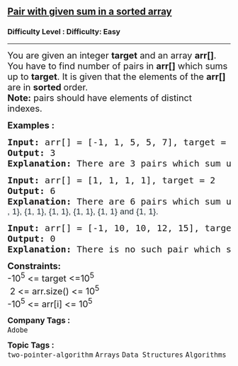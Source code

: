 <h2><a href="https://www.geeksforgeeks.org/problems/pair-with-given-sum-in-a-sorted-array4940/1#expected-approach-using-two-pointer-technique-onlogn-and-on-space">Pair with given sum in a sorted array</a></h2><h3>Difficulty Level : Difficulty: Easy</h3><hr><div class="problems_problem_content__Xm_eO"><p><span style="font-size: 20px;">You are given an integer <strong>target</strong> and an array <strong>arr[]</strong>. You have to find number of pairs in <strong>arr[]</strong> which sums up to <strong>target</strong>. It is given that the elements of the <strong>arr[]</strong> are in <strong>sorted </strong>order.<br><strong>Note:</strong> pairs should have elements of distinct indexes.&nbsp;</span></p>
<p><span style="font-size: 20px;"><strong>Examples :</strong></span></p>
<pre><span style="font-size: 20px;"><strong>Input: </strong>arr[] = [-1, 1, 5, 5, 7], target = 6
<strong>Output: </strong>3
<strong>Explanation: </strong>There are 3 pairs which sum up to 6 : {1, 5}, {1, 5} and {-1, 7}.
</span></pre>
<pre><span style="font-size: 20px;"><strong>Input: </strong>arr[] = [1, 1, 1, 1], target = 2<br></span><strong style="font-size: 20px;">Output: </strong><span style="font-size: 20px;">6<br></span><strong style="font-size: 20px;">Explanation: </strong><span style="font-size: 20px;">There are 6 pairs which sum up to 2 : {<span style="color: #273239; font-family: Nunito, sans-serif; font-size: 14pt; letter-spacing: 0.162px; text-wrap-mode: wrap; background-color: #f9f9f9;">1, 1}, {1, 1}, {1, 1}, {1, 1}, {1, 1} and {1, 1}.</span></span></pre>
<pre><span style="font-size: 20px;"><strong>Input: </strong>arr[] = [-1, 10, 10, 12, 15], target = 125
<strong>Output: </strong>0
<strong>Explanation: </strong>There is no such pair which sums up to 4.</span></pre>
<p><span style="font-size: 20px;"><strong>Constraints:</strong><br>-10<sup>5</sup> &lt;= target &lt;=10<sup>5</sup><br>&nbsp;2 &lt;= arr.size() &lt;= 10<sup>5</sup><br>-10<sup>5</sup> &lt;= arr[i] &lt;= 10<sup>5</sup></span></p></div><p><span style=font-size:18px><strong>Company Tags : </strong><br><code>Adobe</code>&nbsp;<br><p><span style=font-size:18px><strong>Topic Tags : </strong><br><code>two-pointer-algorithm</code>&nbsp;<code>Arrays</code>&nbsp;<code>Data Structures</code>&nbsp;<code>Algorithms</code>&nbsp;